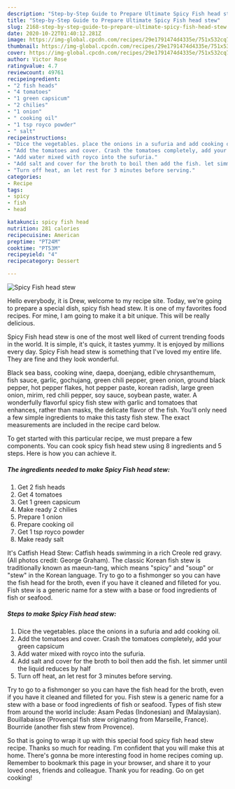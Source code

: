 ```yaml
---
description: "Step-by-Step Guide to Prepare Ultimate Spicy Fish head stew"
title: "Step-by-Step Guide to Prepare Ultimate Spicy Fish head stew"
slug: 2168-step-by-step-guide-to-prepare-ultimate-spicy-fish-head-stew
date: 2020-10-22T01:40:12.281Z
image: https://img-global.cpcdn.com/recipes/29e1791474d4335e/751x532cq70/spicy-fish-head-stew-recipe-main-photo.jpg
thumbnail: https://img-global.cpcdn.com/recipes/29e1791474d4335e/751x532cq70/spicy-fish-head-stew-recipe-main-photo.jpg
cover: https://img-global.cpcdn.com/recipes/29e1791474d4335e/751x532cq70/spicy-fish-head-stew-recipe-main-photo.jpg
author: Victor Rose
ratingvalue: 4.7
reviewcount: 49761
recipeingredient:
- "2 fish heads"
- "4 tomatoes"
- "1 green capsicum"
- "2 chilies"
- "1 onion"
- " cooking oil"
- "1 tsp royco powder"
- " salt"
recipeinstructions:
- "Dice the vegetables. place the onions in a sufuria and add cooking oil."
- "Add the tomatoes and cover. Crash the tomatoes completely, add your green capsicum"
- "Add water mixed with royco into the sufuria."
- "Add salt and cover for the broth to boil then add the fish. let simmer until the liquid reduces by half"
- "Turn off heat, an let rest for 3 minutes before serving."
categories:
- Recipe
tags:
- spicy
- fish
- head

katakunci: spicy fish head 
nutrition: 281 calories
recipecuisine: American
preptime: "PT24M"
cooktime: "PT53M"
recipeyield: "4"
recipecategory: Dessert

---
```



![Spicy Fish head stew](https://img-global.cpcdn.com/recipes/29e1791474d4335e/751x532cq70/spicy-fish-head-stew-recipe-main-photo.jpg)

Hello everybody, it is Drew, welcome to my recipe site. Today, we're going to prepare a special dish, spicy fish head stew. It is one of my favorites food recipes. For mine, I am going to make it a bit unique. This will be really delicious.

Spicy Fish head stew is one of the most well liked of current trending foods in the world. It is simple, it's quick, it tastes yummy. It is enjoyed by millions every day. Spicy Fish head stew is something that I've loved my entire life. They are fine and they look wonderful.

Black sea bass, cooking wine, daepa, doenjang, edible chrysanthemum, fish sauce, garlic, gochujang, green chili pepper, green onion, ground black pepper, hot pepper flakes, hot pepper paste, korean radish, large green onion, mirim, red chili pepper, soy sauce, soybean paste, water. A wonderfully flavorful spicy fish stew with garlic and tomatoes that enhances, rather than masks, the delicate flavor of the fish. You&#39;ll only need a few simple ingredients to make this tasty fish stew. The exact measurements are included in the recipe card below.


To get started with this particular recipe, we must prepare a few components. You can cook spicy fish head stew using 8 ingredients and 5 steps. Here is how you can achieve it.

<!--inarticleads1-->

##### The ingredients needed to make Spicy Fish head stew:

1. Get 2 fish heads
1. Get 4 tomatoes
1. Get 1 green capsicum
1. Make ready 2 chilies
1. Prepare 1 onion
1. Prepare  cooking oil
1. Get 1 tsp royco powder
1. Make ready  salt


It&#39;s Catfish Head Stew: Catfish heads swimming in a rich Creole red gravy. (All photos credit: George Graham). The classic Korean fish stew is traditionally known as maeun-tang, which means &#34;spicy&#34; and &#34;soup&#34; or &#34;stew&#34; in the Korean language. Try to go to a fishmonger so you can have the fish head for the broth, even if you have it cleaned and filleted for you. Fish stew is a generic name for a stew with a base or food ingredients of fish or seafood. 

<!--inarticleads2-->

##### Steps to make Spicy Fish head stew:

1. Dice the vegetables. place the onions in a sufuria and add cooking oil.
1. Add the tomatoes and cover. Crash the tomatoes completely, add your green capsicum
1. Add water mixed with royco into the sufuria.
1. Add salt and cover for the broth to boil then add the fish. let simmer until the liquid reduces by half
1. Turn off heat, an let rest for 3 minutes before serving.


Try to go to a fishmonger so you can have the fish head for the broth, even if you have it cleaned and filleted for you. Fish stew is a generic name for a stew with a base or food ingredients of fish or seafood. Types of fish stew from around the world include: Asam Pedas (Indonesian) and (Malaysian). Bouillabaisse (Provençal fish stew originating from Marseille, France). Bourride (another fish stew from Provence). 

So that is going to wrap it up with this special food spicy fish head stew recipe. Thanks so much for reading. I'm confident that you will make this at home. There's gonna be more interesting food in home recipes coming up. Remember to bookmark this page in your browser, and share it to your loved ones, friends and colleague. Thank you for reading. Go on get cooking!
